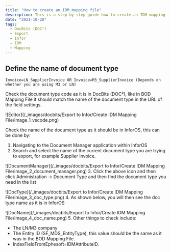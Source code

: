 ```yaml
---
title: "How to create an IDM mapping file"
description: This is a step by step guide how to create an IDM mapping file. You will find all values and fields that would need an adjustment in DocBits (DOC²), InforOS and the Mapping File.
date: "2021-10-28"
tags:
  - DocBits (DOC²)
  - Export
  - Infor
  - IDM
  - Mapping
---
```

## Define the name of document type

`Invoice=LN_SupplierInvoice OR Invoice=M3_SupplierInvoice (Depends on whether you are using M3 or LN)`

Check the document type code as it is in DocBits (DOC²), like in BOD Mapping File it should match the name of the document type in the URL of the field settings.

![Editor](/_images/docbits/Export to Infor/Create IDM Mapping File/image_1_vscode.png)

Check the name of the document type as it should be in InforOS, this can be done by:

1. Navigating to the Document Manager application within InforOS
2. Search and select the name of the current document type you are trying to export, for example Supplier Invoice.

![DocumentManager](/_images/docbits/Export to Infor/Create IDM Mapping File/image_2_document_manager.png)
3. Click the above icon and then click Administration → Document Type and then find the document type you need in the list

![DocType](/_images/docbits/Export to Infor/Create IDM Mapping File/image_3_doc_type.png)
4. As shown below, you will then see the doc type name as it is in InforOS

![DocName](/_images/docbits/Export to Infor/Create IDM Mapping File/image_4_doc_name.png)
5. Other things to check include:

- The LN/M3 company
- The Entity ID (SF_MDS_EntityType), this value should be the same as it was in the BOD Mapping File.
- IndexFieldFromEphesoft=IDMAttributeID.



